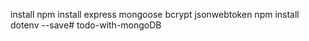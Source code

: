 install
npm install express mongoose bcrypt jsonwebtoken
npm install dotenv --save# todo-with-mongoDB
